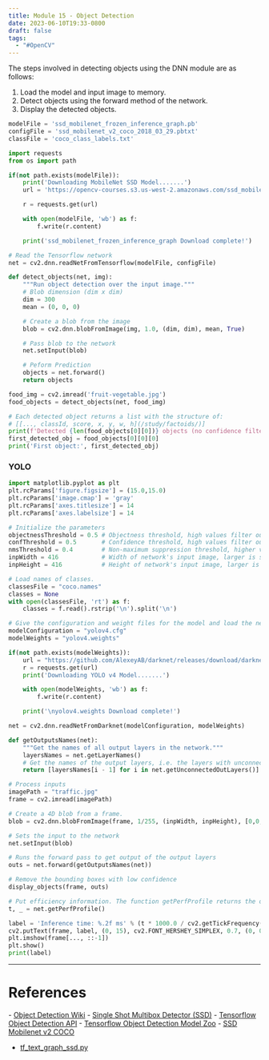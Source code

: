 ```yaml
---
title: Module 15 - Object Detection
date: 2023-06-10T19:33-0800
draft: false
tags:
  - "#OpenCV"
---
```


The steps involved in detecting objects using the DNN module are as follows:

1. Load the model and input image to memory.
2. Detect objects using the forward method of the network.
3. Display the detected objects.

```python
modelFile = 'ssd_mobilenet_frozen_inference_graph.pb'
configFile = 'ssd_mobilenet_v2_coco_2018_03_29.pbtxt'
classFile = 'coco_class_labels.txt'

import requests
from os import path

if(not path.exists(modelFile)):
    print('Downloading MobileNet SSD Model.......')
    url = 'https://opencv-courses.s3.us-west-2.amazonaws.com/ssd_mobilenet_frozen_inference_graph.pb'

    r = requests.get(url)

    with open(modelFile, 'wb') as f:
        f.write(r.content)

    print('ssd_mobilenet_frozen_inference_graph Download complete!')

# Read the Tensorflow network
net = cv2.dnn.readNetFromTensorflow(modelFile, configFile)

def detect_objects(net, img):
    """Run object detection over the input image."""
    # Blob dimension (dim x dim)
    dim = 300
    mean = (0, 0, 0)

    # Create a blob from the image
    blob = cv2.dnn.blobFromImage(img, 1.0, (dim, dim), mean, True)

    # Pass blob to the network
    net.setInput(blob)

    # Peform Prediction
    objects = net.forward()
    return objects

food_img = cv2.imread('fruit-vegetable.jpg')
food_objects = detect_objects(net, food_img)

# Each detected object returns a list with the structure of:
# [[..., classId, score, x, y, w, h](/study/factoids/)]
print(f'Detected {len(food_objects[0][0])} objects (no confidence filtering)')
first_detected_obj = food_objects[0][0][0]
print('First object:', first_detected_obj)
```

### YOLO
```python
import matplotlib.pyplot as plt
plt.rcParams['figure.figsize'] = (15.0,15.0)
plt.rcParams['image.cmap'] = 'gray'
plt.rcParams['axes.titlesize'] = 14
plt.rcParams['axes.labelsize'] = 14

# Initialize the parameters
objectnessThreshold = 0.5 # Objectness threshold, high values filter out low objectness
confThreshold = 0.5       # Confidence threshold, high values filter out low confidence detections
nmsThreshold = 0.4        # Non-maximum suppression threshold, higher values result in duplicate boxes per object
inpWidth = 416            # Width of network's input image, larger is slower but more accurate
inpHeight = 416           # Height of network's input image, larger is slower but more accurate

# Load names of classes.
classesFile = "coco.names"
classes = None
with open(classesFile, 'rt') as f:
    classes = f.read().rstrip('\n').split('\n')

# Give the configuration and weight files for the model and load the network using them.
modelConfiguration = "yolov4.cfg"
modelWeights = "yolov4.weights"

if(not path.exists(modelWeights)):
    url = "https://github.com/AlexeyAB/darknet/releases/download/darknet_yolo_v3_optimal/yolov4.weights"
    r = requests.get(url)
    print('Downloading YOLO v4 Model.......')

    with open(modelWeights, 'wb') as f:
        f.write(r.content)

    print('\nyolov4.weights Download complete!')

net = cv2.dnn.readNetFromDarknet(modelConfiguration, modelWeights)

def getOutputsNames(net):
    """Get the names of all output layers in the network."""
    layersNames = net.getLayerNames()
    # Get the names of the output layers, i.e. the layers with unconnected outputs
    return [layersNames[i - 1] for i in net.getUnconnectedOutLayers()]

# Process inputs
imagePath = "traffic.jpg"
frame = cv2.imread(imagePath)

# Create a 4D blob from a frame.
blob = cv2.dnn.blobFromImage(frame, 1/255, (inpWidth, inpHeight), [0,0,0], 1, crop=False)

# Sets the input to the network
net.setInput(blob)

# Runs the forward pass to get output of the output layers
outs = net.forward(getOutputsNames(net))

# Remove the bounding boxes with low confidence
display_objects(frame, outs)

# Put efficiency information. The function getPerfProfile returns the overall time for inference(t) and the timings for each of the layers(in layersTimes)
t, _ = net.getPerfProfile()

label = 'Inference time: %.2f ms' % (t * 1000.0 / cv2.getTickFrequency())
cv2.putText(frame, label, (0, 15), cv2.FONT_HERSHEY_SIMPLEX, 0.7, (0, 0, 255), 1, cv2.LINE_AA)
plt.imshow(frame[..., ::-1])
plt.show()
print(label)
```

---
# References

- [Object Detection Wiki](https://github.com/opencv/opencv/wiki/Deep-Learning-in-OpenCV#object-detection)
- [Single Shot Multibox Detector (SSD)](https://arxiv.org/pdf/1512.02325.pdf)
- [Tensorflow Object Detection API](https://github.com/tensorflow/models/tree/master/research/object_detection)
- [Tensorflow Object Detection Model Zoo](https://github.com/tensorflow/models/blob/master/research/object_detection/g3doc/tf1_detection_zoo.md)
- [SSD Mobilenet v2 COCO](http://download.tensorflow.org/models/object_detection/ssd_mobilenet_v2_coco_2018_03_29.tar.gz)
- [tf_text_graph_ssd.py](https://github.com/opencv/opencv/blob/master/samples/dnn/tf_text_graph_ssd.py)
